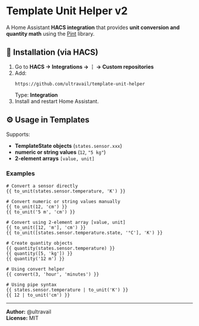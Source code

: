 # Template Unit Helper v2

A Home Assistant **HACS integration** that provides **unit conversion and quantity math** using the [Pint](https://github.com/hgrecco/pint) library.

## 🧩 Installation (via HACS)
1. Go to **HACS → Integrations → ⋮ → Custom repositories**
2. Add:
   ```
   https://github.com/ultravail/template-unit-helper
   ```
   Type: **Integration**
3. Install and restart Home Assistant.

## ⚙️ Usage in Templates

Supports:
- **TemplateState objects** (`states.sensor.xxx`)
- **numeric or string values** (`12`, `"5 kg"`)
- **2-element arrays** `[value, unit]`

### Examples

```jinja2
# Convert a sensor directly
{{ to_unit(states.sensor.temperature, 'K') }}

# Convert numeric or string values manually
{{ to_unit(12, 'cm') }}
{{ to_unit('5 m', 'cm') }}

# Convert using 2-element array [value, unit]
{{ to_unit([12, 'm'], 'cm') }}
{{ to_unit([states.sensor.temperature.state, '°C'], 'K') }}

# Create quantity objects
{{ quantity(states.sensor.temperature) }}
{{ quantity([5, 'kg']) }}
{{ quantity('12 m') }}

# Using convert helper
{{ convert(3, 'hour', 'minutes') }}

# Using pipe syntax
{{ states.sensor.temperature | to_unit('K') }}
{{ 12 | to_unit('cm') }}
```

---

**Author:** @ultravail  
**License:** MIT
